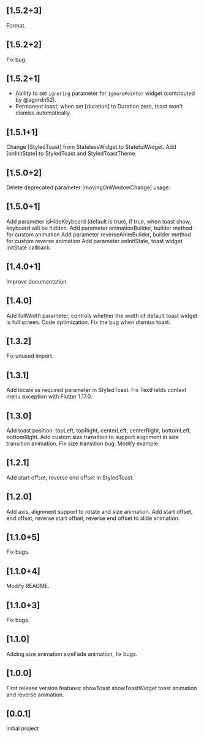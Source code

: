 ## [1.5.2+3]
Format.


## [1.5.2+2]
Fix bug.


## [1.5.2+1]
* Ability to set `ignoring` parameter for `IgnorePointer` widget (contributed by @agordn52).
* Permanent toast, when set [duration] to Duration.zero, toast won't dismiss automatically.


## [1.5.1+1]
Change [StyledToast] from StatelessWidget to StatefulWidget.
Add [onInitState] to StyledToast and StyledToastTheme.


## [1.5.0+2]
Delete deprecated parameter [movingOnWindowChange] usage.


## [1.5.0+1]
Add parameter isHideKeyboard (default is true), if true, when toast show, keyboard will be hidden.
Add parameter animationBuilder, builder method for custom animation
Add parameter reverseAnimBuilder, builder method for custom reverse animation
Add parameter onInitState, toast widget initState callback.


## [1.4.0+1]
Improve documentation.


## [1.4.0]
Add fullWidth parameter, controls whether the width of default toast widget is full screen.
Code optimization. 
Fix the bug when dismiss toast.


## [1.3.2]
Fix unused import.


## [1.3.1]
Add locale as required parameter in StyledToast.
Fix TextFields context menu exception with Flutter 1.17.0.


## [1.3.0]
Add toast position: topLeft, topRight, centerLeft, centerRight, bottomLeft, bottomRight.
Add custom size transition to support alignment in size transition animation. Fix size transition bug. Modify example.


## [1.2.1]

Add start offset, reverse end offset in StyledToast.


## [1.2.0]

Add axis, alignment support to rotate and size animation.
Add start offset, end offset, reverse start offset, reverse end offset to slide animation.


## [1.1.0+5]

Fix bugs.


## [1.1.0+4]

Modify README.


## [1.1.0+3]

Fix bugs.


## [1.1.0]

Adding size animation sizeFade animation, fix bugs.


## [1.0.0]

First release version
features: showToast showToastWidget toast animation and reverse animation.


## [0.0.1]

initial project

